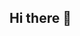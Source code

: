 ## Hi there 👋

<!--
**yy23505/yy23505** is a ✨ _special_ ✨ repository because its `README.md` (this file) appears on your GitHub profile.

Here are some ideas to get you started:

- 🔭 I’m currently working on university projects.
- 🌱 I’m currently learning MSc Computer Science.
- 👯 I’m looking to collaborate on ...
- 🤔 I’m looking for help with GitHub
- 💬 Ask me about ...
- 📫 How to reach me: ...
- 😄 Pronouns: ...
- ⚡ Fun fact: ...
-->
